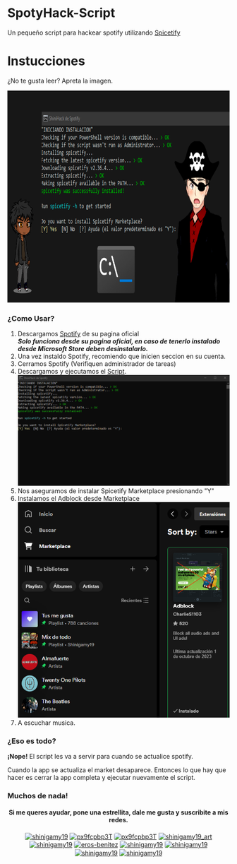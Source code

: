 # SpotyHack-Script
 Un pequeño script para hackear spotify utilizando <a href="https://spicetify.app">Spicetify</a>

<h1>Instucciones</h1>

<p>¿No te gusta leer? Apreta la imagen.</p>
<a href="https://youtu.be/UY9ak0a2fR4"><img src="Tuto Batch Hack.png" width="640" height="480"></a>
<h3>¿Como Usar?</h3>

<ol>
<li>Descargamos <a href="https://open.spotify.com/download">Spotify</a> de su pagina oficial</li>
<strong><em> Solo funciona desde su pagina oficial, en caso de tenerlo instalado desde Microsoft Store deben desinstalarlo.</em></strong>
<li>Una vez instaldo Spotify, recomiendo que inicien seccion en su cuenta.</li>
<li>Cerramos Spotify (Verifiquen administrador de tareas)</li>
<li>Descargamos y ejecutamos el <a href="https://github.com/Shinigamy19/SpotyHack-Script/blob/main/SpotyHack.bat">Script</a>.</li>
<img src="Screenshot_1.png"/>
<li>Nos aseguramos de instalar Spicetify Marketplace presionando "Y"</li>
<li>Instalamos el Adblock desde Marketplace</li>
<img src="Screenshot_2.png"/>
<li>A escuchar musica.</li>
</ol>

<h3>¿Eso es todo?</h3>
<p><b>¡Nope!</b> El script les va a servir para cuando se actualice spotify.</p>
<p>Cuando la app se actualiza el market desaparece. Entonces lo que hay que hacer es cerrar la app completa y ejecutar nuevamente el script.</p>

<h3>Muchos de nada!</h3>
<h4 align="center">Si me queres ayudar, pone una estrellita, dale me gusta y suscribite a mis redes.</h4>

<p align="center">
<a href="https://www.youtube.com/c/shinigamy19" target="blank"><img align="center" src="https://raw.githubusercontent.com/rahuldkjain/github-profile-readme-generator/master/src/images/icons/Social/youtube.svg" alt="shinigamy19" height="35" width="35" title="Mi canal de Youtube" /></a>
<a href="https://twitch.tv/shinigamy_19" target="blank"><img align="center" src="https://img.icons8.com/external-justicon-flat-justicon/64/external-twitch-social-media-justicon-flat-justicon.png" alt="px9fcpbp3T" height="30" width="30" title="Mi canal de Twitch"/></a>
<a href="https://discord.gg/px9fcpbp3T" target="blank"><img align="center" src="https://images-eds-ssl.xboxlive.com/image?url=Q_rwcVSTCIytJ0KOzcjWTYl.n38D8jlKWXJx7NRJmQKBAEDCgtTAQ0JS02UoaiwRCHTTX1RAopljdoYpOaNfVf5nBNvbwGfyR5n4DAs0DsOwxSO9puiT_GgKqinHT8HsW8VYeiiuU1IG3jY69EhnsQ--&format=source&w=120" alt="px9fcpbp3T" title="Mi Server de Discord" height="30" width="30" style="border-radius: 4px 4px 4px 4px"  /></a>
<a href="https://instagram.com/shinigamy19_art" target="blank"><img align="center" src="https://upload.wikimedia.org/wikipedia/commons/thumb/e/e7/Instagram_logo_2016.svg/2048px-Instagram_logo_2016.svg.png" alt="shinigamy19_art" title="Mi instagram de Artista" height="30" width="30" /></a>
<a href="https://instagram.com/shinigamy19" target="blank"><img align="center" src="https://upload.wikimedia.org/wikipedia/commons/thumb/e/e7/Instagram_logo_2016.svg/2048px-Instagram_logo_2016.svg.png" title="Mi Intagram Personal" alt="shinigamy19" height="30" width="30" /></a>
<a href="https://linkedin.com/in/eros-benitez" target="blank"><img align="center" src="https://upload.wikimedia.org/wikipedia/commons/thumb/c/ca/LinkedIn_logo_initials.png/640px-LinkedIn_logo_initials.png" alt="eros-benitez" title="Mi LinkedIn" height="30" width="30" style="border-radius: 4px 4px 4px 4px" /></a>
<a href="https://www.behance.net/shinigamy19" target="blank"><img align="center" src="https://raw.githubusercontent.com/rahuldkjain/github-profile-readme-generator/master/src/images/icons/Social/behance.svg" alt="shinigamy19" title="Mi Behance" height="30" width="30" /></a>
<a href="https://shinigamy19.itch.io/" target="blank"><img align="center" src="https://static.itch.io/images/app-icon.svg" alt="shinigamy19" title="Mi perfil de Itch" height="30" width="30" style="border-radius: 4px 4px 4px 4px" /></a>
<a href="https://fb.com/shinigamy19" target="blank"><img align="center" src="https://raw.githubusercontent.com/rahuldkjain/github-profile-readme-generator/master/src/images/icons/Social/facebook.svg" alt="shinigamy19" title="Mi facebook" height="30" width="30" /></a>
<a href="mailto:erosbenitezd@gmail.com" target="blank"><img align="center" src="https://upload.wikimedia.org/wikipedia/commons/thumb/8/8c/Gmail_Icon_%282013-2020%29.svg/2560px-Gmail_Icon_%282013-2020%29.svg.png" alt="shinigamy19" title="Mi Mail" height="30" width="35" /></a>

</p>